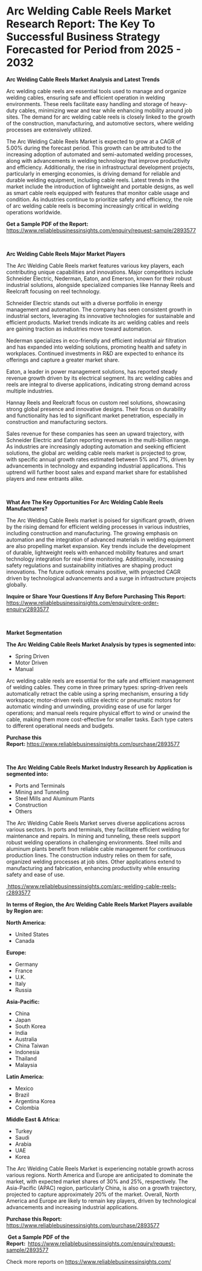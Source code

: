 <p><h1>Arc Welding Cable Reels Market Research Report: The Key To Successful Business Strategy Forecasted for Period from 2025 - 2032</h1></p><p><strong>Arc Welding Cable Reels Market Analysis and Latest Trends</strong></p>
<p><p>Arc welding cable reels are essential tools used to manage and organize welding cables, ensuring safe and efficient operation in welding environments. These reels facilitate easy handling and storage of heavy-duty cables, minimizing wear and tear while enhancing mobility around job sites. The demand for arc welding cable reels is closely linked to the growth of the construction, manufacturing, and automotive sectors, where welding processes are extensively utilized.</p><p>The Arc Welding Cable Reels Market is expected to grow at a CAGR of 5.00% during the forecast period. This growth can be attributed to the increasing adoption of automated and semi-automated welding processes, along with advancements in welding technology that improve productivity and efficiency. Additionally, the rise in infrastructural development projects, particularly in emerging economies, is driving demand for reliable and durable welding equipment, including cable reels. Latest trends in the market include the introduction of lightweight and portable designs, as well as smart cable reels equipped with features that monitor cable usage and condition. As industries continue to prioritize safety and efficiency, the role of arc welding cable reels is becoming increasingly critical in welding operations worldwide.</p></p>
<p><strong>Get a Sample PDF of the Report:&nbsp;</strong> <a href="https://www.reliablebusinessinsights.com/enquiry/request-sample/2893577?utm_campaign=2099&utm_medium=2&utm_source=Github&utm_content=ia&utm_term=15032025&utm_id=arc-welding-cable-reels">https://www.reliablebusinessinsights.com/enquiry/request-sample/2893577</a></p>
<p>&nbsp;</p>
<p><strong>Arc Welding Cable Reels Major Market Players</strong></p>
<p><p>The Arc Welding Cable Reels market features various key players, each contributing unique capabilities and innovations. Major competitors include Schneider Electric, Nederman, Eaton, and Emerson, known for their robust industrial solutions, alongside specialized companies like Hannay Reels and Reelcraft focusing on reel technology.</p><p>Schneider Electric stands out with a diverse portfolio in energy management and automation. The company has seen consistent growth in industrial sectors, leveraging its innovative technologies for sustainable and efficient products. Market trends indicate its arc welding cables and reels are gaining traction as industries move toward automation.</p><p>Nederman specializes in eco-friendly and efficient industrial air filtration and has expanded into welding solutions, promoting health and safety in workplaces. Continued investments in R&D are expected to enhance its offerings and capture a greater market share.</p><p>Eaton, a leader in power management solutions, has reported steady revenue growth driven by its electrical segment. Its arc welding cables and reels are integral to diverse applications, indicating strong demand across multiple industries.</p><p>Hannay Reels and Reelcraft focus on custom reel solutions, showcasing strong global presence and innovative designs. Their focus on durability and functionality has led to significant market penetration, especially in construction and manufacturing sectors.</p><p>Sales revenue for these companies has seen an upward trajectory, with Schneider Electric and Eaton reporting revenues in the multi-billion range. As industries are increasingly adopting automation and seeking efficient solutions, the global arc welding cable reels market is projected to grow, with specific annual growth rates estimated between 5% and 7%, driven by advancements in technology and expanding industrial applications. This uptrend will further boost sales and expand market share for established players and new entrants alike.</p></p>
<p>&nbsp;</p>
<p><strong>What Are The Key Opportunities For Arc Welding Cable Reels Manufacturers?</strong></p>
<p><p>The Arc Welding Cable Reels market is poised for significant growth, driven by the rising demand for efficient welding processes in various industries, including construction and manufacturing. The growing emphasis on automation and the integration of advanced materials in welding equipment are also propelling market expansion. Key trends include the development of durable, lightweight reels with enhanced mobility features and smart technology integration for real-time monitoring. Additionally, increasing safety regulations and sustainability initiatives are shaping product innovations. The future outlook remains positive, with projected CAGR driven by technological advancements and a surge in infrastructure projects globally.</p></p>
<p><strong>Inquire or Share Your Questions If Any Before Purchasing This Report:</strong> <a href="https://www.reliablebusinessinsights.com/enquiry/pre-order-enquiry/2893577?utm_campaign=2099&utm_medium=2&utm_source=Github&utm_content=ia&utm_term=15032025&utm_id=arc-welding-cable-reels">https://www.reliablebusinessinsights.com/enquiry/pre-order-enquiry/2893577</a></p>
<p>&nbsp;</p>
<p><strong>Market Segmentation</strong></p>
<p><strong>The Arc Welding Cable Reels Market Analysis by types is segmented into:</strong></p>
<p><ul><li>Spring Driven</li><li>Motor Driven</li><li>Manual</li></ul></p>
<p><p>Arc welding cable reels are essential for the safe and efficient management of welding cables. They come in three primary types: spring-driven reels automatically retract the cable using a spring mechanism, ensuring a tidy workspace; motor-driven reels utilize electric or pneumatic motors for automatic winding and unwinding, providing ease of use for larger operations; and manual reels require physical effort to wind or unwind the cable, making them more cost-effective for smaller tasks. Each type caters to different operational needs and budgets.</p></p>
<p><strong>Purchase this Report:&nbsp;</strong><a href="https://www.reliablebusinessinsights.com/purchase/2893577?utm_campaign=2099&utm_medium=2&utm_source=Github&utm_content=ia&utm_term=15032025&utm_id=arc-welding-cable-reels">https://www.reliablebusinessinsights.com/purchase/2893577</a></p>
<p>&nbsp;</p>
<p><strong>The Arc Welding Cable Reels Market Industry Research by Application is segmented into:</strong></p>
<p><ul><li>Ports and Terminals</li><li>Mining and Tunneling</li><li>Steel Mills and Aluminum Plants</li><li>Construction</li><li>Others</li></ul></p>
<p><p>The Arc Welding Cable Reels Market serves diverse applications across various sectors. In ports and terminals, they facilitate efficient welding for maintenance and repairs. In mining and tunneling, these reels support robust welding operations in challenging environments. Steel mills and aluminum plants benefit from reliable cable management for continuous production lines. The construction industry relies on them for safe, organized welding processes at job sites. Other applications extend to manufacturing and fabrication, enhancing productivity while ensuring safety and ease of use.</p></p>
<p><a href="https://www.reliablebusinessinsights.com/arc-welding-cable-reels-r2893577?utm_campaign=2099&utm_medium=2&utm_source=Github&utm_content=ia&utm_term=15032025&utm_id=arc-welding-cable-reels">&nbsp;https://www.reliablebusinessinsights.com/arc-welding-cable-reels-r2893577</a></p>
<p><strong>In terms of Region, the Arc Welding Cable Reels Market Players available by Region are:</strong></p>
<p>
    <p> <strong> North America: </strong>
        <ul>
            <li>United States</li>
            <li>Canada</li>
        </ul>
        </p> 
    <p> <strong> Europe: </strong>
        <ul>
            <li>Germany</li>
            <li>France</li>
            <li>U.K.</li>
            <li>Italy</li>
            <li>Russia</li>
        </ul>
        </p> 
    <p> <strong> Asia-Pacific: </strong>
        <ul>
            <li>China</li>
            <li>Japan</li>
            <li>South Korea</li>
            <li>India</li>
            <li>Australia</li>
            <li>China Taiwan</li>
            <li>Indonesia</li>
            <li>Thailand</li>
            <li>Malaysia</li>
        </ul>
        </p> 
    <p> <strong> Latin America: </strong>
        <ul>
            <li>Mexico</li>
            <li>Brazil</li>
            <li>Argentina Korea</li>
            <li>Colombia</li>
        </ul>
        </p> 
    <p> <strong> Middle East & Africa: </strong>
        <ul>
            <li>Turkey</li>
            <li>Saudi</li>
            <li>Arabia</li>
            <li>UAE</li>
            <li>Korea</li>
        </ul>
    </p>
    </p>
<p><p>The Arc Welding Cable Reels Market is experiencing notable growth across various regions. North America and Europe are anticipated to dominate the market, with expected market shares of 30% and 25%, respectively. The Asia-Pacific (APAC) region, particularly China, is also on a growth trajectory, projected to capture approximately 20% of the market. Overall, North America and Europe are likely to remain key players, driven by technological advancements and increasing industrial applications.</p></p>
<p><strong>Purchase this Report: </strong><a href="https://www.reliablebusinessinsights.com/purchase/2893577?utm_campaign=2099&utm_medium=2&utm_source=Github&utm_content=ia&utm_term=15032025&utm_id=arc-welding-cable-reels">https://www.reliablebusinessinsights.com/purchase/2893577</a></p>
<p>&nbsp;<strong>Get a Sample PDF of the Report:&nbsp;&nbsp;</strong><a href="https://www.reliablebusinessinsights.com/enquiry/request-sample/2893577?utm_campaign=2099&utm_medium=2&utm_source=Github&utm_content=ia&utm_term=15032025&utm_id=arc-welding-cable-reels">https://www.reliablebusinessinsights.com/enquiry/request-sample/2893577</a></p>
<p><strong></strong></p>
<p>Check more reports on <a href="https://www.reliablebusinessinsights.com/?utm_campaign=2099&utm_medium=2&utm_source=Github&utm_content=ia&utm_term=15032025&utm_id=arc-welding-cable-reels">https://www.reliablebusinessinsights.com/</a></p>